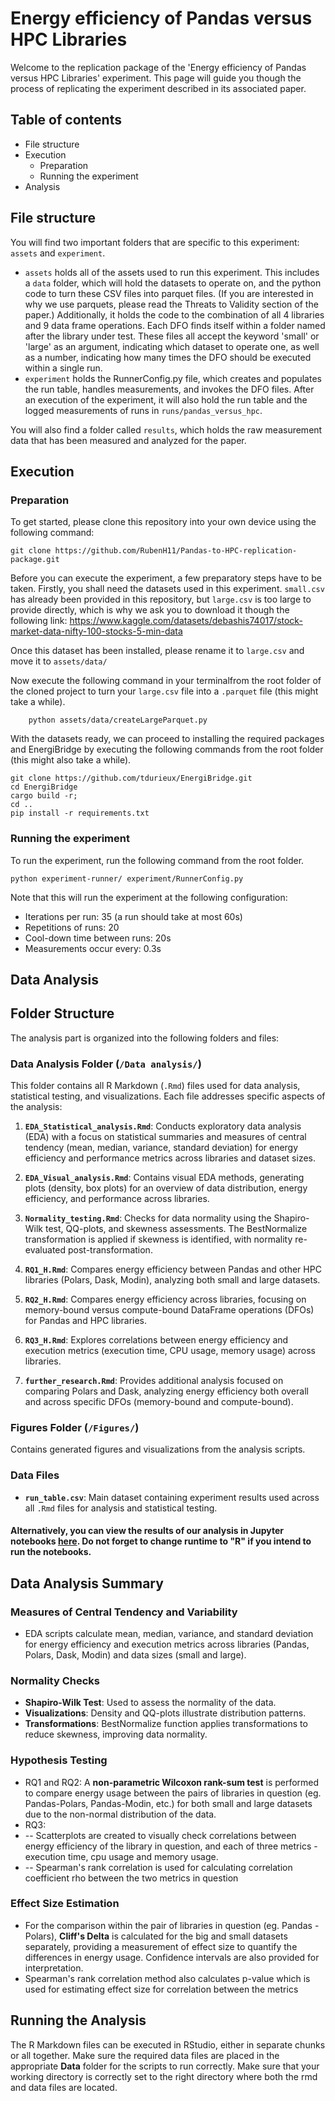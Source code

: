 # Energy efficiency of Pandas versus HPC Libraries
Welcome to the replication package of the 'Energy efficiency of Pandas versus HPC Libraries' experiment. 
This page will guide you though the process of replicating the experiment described in its associated paper.

## Table of contents
- File structure
- Execution
  - Preparation
  - Running the experiment
- Analysis

## File structure
You will find two important folders that are specific to this experiment: `assets` and `experiment`. 
- `assets` holds all of the assets used to run this experiment. This includes a `data` folder, which will hold the datasets to operate on, and the python code to turn these CSV files into parquet files. (If you are interested in why we use parquets, please read the Threats to Validity section of the paper.) Additionally, it holds the code to the combination of all 4 libraries and 9 data frame operations. Each DFO finds itself within a folder named after the library under test. These files all accept the keyword 'small' or 'large' as an argument, indicating which dataset to operate one, as well as a number, indicating how many times the DFO should be executed within a single run.
- `experiment` holds the RunnerConfig.py file, which creates and populates the run table, handles measurements, and invokes the DFO files. After an execution of the experiment, it will also hold the run table and the logged measurements of runs in `runs/pandas_versus_hpc`.

You will also find a folder called `results`, which holds the raw measurement data that has been measured and analyzed for the paper.

## Execution
### Preparation
To get started, please clone this repository into your own device using the following command:
```
git clone https://github.com/RubenH11/Pandas-to-HPC-replication-package.git
```

Before you can execute the experiment, a few preparatory steps have to be taken.
Firstly, you shall need the datasets used in this experiment. `small.csv` has already been provided in this repository, but `large.csv` is too large to provide directly, which is why we ask you to download it though the following link: https://www.kaggle.com/datasets/debashis74017/stock-market-data-nifty-100-stocks-5-min-data 


Once this dataset has been installed, please rename it to `large.csv` and move it to `assets/data/`

Now execute the following command in your terminalfrom the root folder of the cloned project to turn your `large.csv` file into a `.parquet` file (this might take a while).
```
    python assets/data/createLargeParquet.py
```
With the datasets ready, we can proceed to installing the required packages and EnergiBridge by executing the following commands from the root folder (this might also take a while).

```
git clone https://github.com/tdurieux/EnergiBridge.git 
cd EnergiBridge
cargo build -r;
cd ..                          
pip install -r requirements.txt
```

### Running the experiment
To run the experiment, run the following command from the root folder.
```
python experiment-runner/ experiment/RunnerConfig.py
```
Note that this will run the experiment at the following configuration:
- Iterations per run: 35 (a run should take at most 60s)
- Repetitions of runs: 20
- Cool-down time between runs: 20s
- Measurements occur every: 0.3s

## Data Analysis

## Folder Structure

The analysis part is organized into the following folders and files:

### **Data Analysis Folder (`/Data analysis/`)**
This folder contains all R Markdown (`.Rmd`) files used for data analysis, statistical testing, and visualizations. Each file addresses specific aspects of the analysis:

1. **`EDA_Statistical_analysis.Rmd`**: Conducts exploratory data analysis (EDA) with a focus on statistical summaries and measures of central tendency (mean, median, variance, standard deviation) for energy efficiency and performance metrics across libraries and dataset sizes.

2. **`EDA_Visual_analysis.Rmd`**: Contains visual EDA methods, generating plots (density, box plots) for an overview of data distribution, energy efficiency, and performance across libraries.

3. **`Normality_testing.Rmd`**: Checks for data normality using the Shapiro-Wilk test, QQ-plots, and skewness assessments. The BestNormalize transformation is applied if skewness is identified, with normality re-evaluated post-transformation.

4. **`RQ1_H.Rmd`**: Compares energy efficiency between Pandas and other HPC libraries (Polars, Dask, Modin), analyzing both small and large datasets.

5. **`RQ2_H.Rmd`**: Compares energy efficiency across libraries, focusing on memory-bound versus compute-bound DataFrame operations (DFOs) for Pandas and HPC libraries.

6. **`RQ3_H.Rmd`**: Explores correlations between energy efficiency and execution metrics (execution time, CPU usage, memory usage) across libraries.

7. **`further_research.Rmd`**: Provides additional analysis focused on comparing Polars and Dask, analyzing energy efficiency both overall and across specific DFOs (memory-bound and compute-bound).

### **Figures Folder (`/Figures/`)**
Contains generated figures and visualizations from the analysis scripts.

### **Data Files**
- **`run_table.csv`**: Main dataset containing experiment results used across all `.Rmd` files for analysis and statistical testing.

#### Alternatively, you can view the results of our analysis in Jupyter notebooks [here](https://drive.google.com/drive/folders/1HalwpTdJYJ_vVkxWj5tTQ5wIfLsPoFgy?usp=sharing). Do not forget to change runtime to "R" if you intend to run the notebooks.

## Data Analysis Summary

### Measures of Central Tendency and Variability
- EDA scripts calculate mean, median, variance, and standard deviation for energy efficiency and execution metrics across libraries (Pandas, Polars, Dask, Modin) and data sizes (small and large).

### Normality Checks
- **Shapiro-Wilk Test**: Used to assess the normality of the data.
- **Visualizations**: Density and QQ-plots illustrate distribution patterns.
- **Transformations**: BestNormalize function applies transformations to reduce skewness, improving data normality.


### Hypothesis Testing

- RQ1 and RQ2: A **non-parametric Wilcoxon rank-sum test** is performed to compare energy usage between the pairs of libraries in question (eg. Pandas-Polars, Pandas-Modin, etc.) for both small and large datasets due to the non-normal distribution of the data.
- RQ3:
- -- Scatterplots are created to visually check correlations between energy efficiency of the library in question, and each of three metrics - execution time, cpu usage and memory usage.
- -- Spearman's rank correlation is used for calculating correlation coefficient rho between the two metrics in question

### Effect Size Estimation

- For the comparison within the pair of libraries in question (eg. Pandas - Polars), **Cliff's Delta** is calculated for the big and small datasets separately, providing a measurement of effect size to quantify the differences in energy usage. Confidence intervals are also provided for interpretation.
- Spearman's rank correlation method also calculates p-value which is used for estimating effect size for correlation between the metrics

## Running the Analysis

The R Markdown files can be executed in RStudio, either in separate chunks or all together. Make sure the required data files are placed in the appropriate **Data** folder for the scripts to run correctly. Make sure that your working directory is correctly set to the right directory where both the rmd and data files are located.

